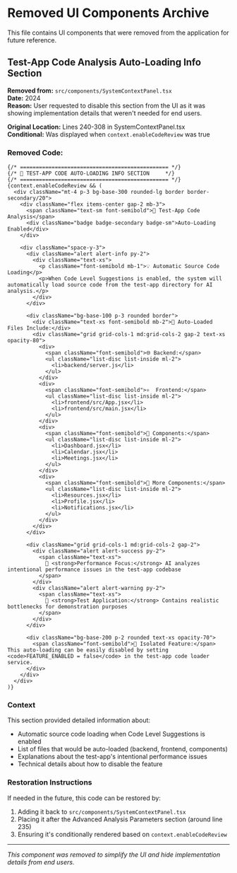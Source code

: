 # Removed UI Components Archive

This file contains UI components that were removed from the application for future reference.

## Test-App Code Analysis Auto-Loading Info Section

**Removed from:** `src/components/SystemContextPanel.tsx`  
**Date:** 2024  
**Reason:** User requested to disable this section from the UI as it was showing implementation details that weren't needed for end users.

**Original Location:** Lines 240-308 in SystemContextPanel.tsx  
**Conditional:** Was displayed when `context.enableCodeReview` was true

### Removed Code:

```tsx
{/* =============================================== */}
{/* 🧪 TEST-APP CODE AUTO-LOADING INFO SECTION     */}
{/* =============================================== */}
{context.enableCodeReview && (
  <div className="mt-4 p-3 bg-base-300 rounded-lg border border-secondary/20">
    <div className="flex items-center gap-2 mb-3">
      <span className="text-sm font-semibold">🧪 Test-App Code Analysis</span>
      <div className="badge badge-secondary badge-sm">Auto-Loading Enabled</div>
    </div>
    
    <div className="space-y-3">
      <div className="alert alert-info py-2">
        <div className="text-xs">
          <p className="font-semibold mb-1">💡 Automatic Source Code Loading</p>
          <p>When Code Level Suggestions is enabled, the system will automatically load source code from the test-app directory for AI analysis.</p>
        </div>
      </div>

      <div className="bg-base-100 p-3 rounded border">
        <div className="text-xs font-semibold mb-2">📁 Auto-Loaded Files Include:</div>
        <div className="grid grid-cols-1 md:grid-cols-2 gap-2 text-xs opacity-80">
          <div>
            <span className="font-semibold">🌐 Backend:</span>
            <ul className="list-disc list-inside ml-2">
              <li>backend/server.js</li>
            </ul>
          </div>
          <div>
            <span className="font-semibold">⚛️  Frontend:</span>
            <ul className="list-disc list-inside ml-2">
              <li>frontend/src/App.jsx</li>
              <li>frontend/src/main.jsx</li>
            </ul>
          </div>
          <div>
            <span className="font-semibold">🧩 Components:</span>
            <ul className="list-disc list-inside ml-2">
              <li>Dashboard.jsx</li>
              <li>Calendar.jsx</li>
              <li>Meetings.jsx</li>
            </ul>
          </div>
          <div>
            <span className="font-semibold">🧩 More Components:</span>
            <ul className="list-disc list-inside ml-2">
              <li>Resources.jsx</li>
              <li>Profile.jsx</li>
              <li>Notifications.jsx</li>
            </ul>
          </div>
        </div>
      </div>

      <div className="grid grid-cols-1 md:grid-cols-2 gap-2">
        <div className="alert alert-success py-2">
          <span className="text-xs">
            🚀 <strong>Performance Focus:</strong> AI analyzes intentional performance issues in the test-app codebase
          </span>
        </div>
        <div className="alert alert-warning py-2">
          <span className="text-xs">
            🧪 <strong>Test Application:</strong> Contains realistic bottlenecks for demonstration purposes
          </span>
        </div>
      </div>

      <div className="bg-base-200 p-2 rounded text-xs opacity-70">
        <span className="font-semibold">🔧 Isolated Feature:</span> This auto-loading can be easily disabled by setting <code>FEATURE_ENABLED = false</code> in the test-app code loader service.
      </div>
    </div>
  </div>
)}
```

### Context

This section provided detailed information about:
- Automatic source code loading when Code Level Suggestions is enabled
- List of files that would be auto-loaded (backend, frontend, components)
- Explanations about the test-app's intentional performance issues
- Technical details about how to disable the feature

### Restoration Instructions

If needed in the future, this code can be restored by:
1. Adding it back to `src/components/SystemContextPanel.tsx` 
2. Placing it after the Advanced Analysis Parameters section (around line 235)
3. Ensuring it's conditionally rendered based on `context.enableCodeReview`

---

*This component was removed to simplify the UI and hide implementation details from end users.*
